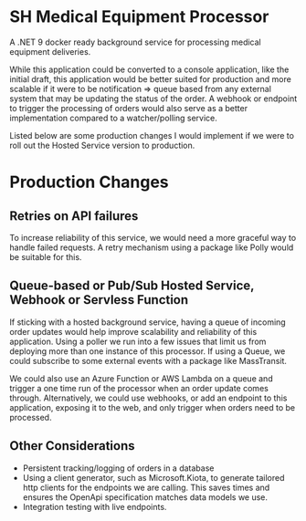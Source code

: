 # SH Medical Equipment Processor

A .NET 9 docker ready background service for processing medical equipment deliveries.

While this application could be converted to a console application, like the initial draft, this application would be better suited for production and more scalable if it were to be notification => queue based from any external system that may be updating the status of the order. A webhook or endpoint to trigger the processing of orders would also serve as a better implementation compared to a watcher/polling service.

Listed below are some production changes I would implement if we were to roll out the Hosted Service version to production.

# Production Changes

## Retries on API failures
To increase reliability of this service, we would need a more graceful way to handle failed requests. A retry mechanism using a package like Polly would be suitable for this.

## Queue-based or Pub/Sub Hosted Service, Webhook or Servless Function
If sticking with a hosted background service, having a queue of incoming order updates would help improve scalability and reliability of this application. Using a poller we run into a few issues that limit us from deploying more than one instance of this processor. If using a Queue, we could subscribe to some external events with a package like MassTransit.

We could also use an Azure Function or AWS Lambda on a queue and trigger a one time run of the processor when an order update comes through. Alternatively, we could use webhooks, or add an endpoint to this application, exposing it to the web, and only trigger when orders need to be processed.

## Other Considerations
- Persistent tracking/logging of orders in a database
- Using a client generator, such as Microsoft.Kiota, to generate tailored http clients for the endpoints we are calling. This saves times and ensures the OpenApi specification matches data models we use.
- Integration testing with live endpoints.
